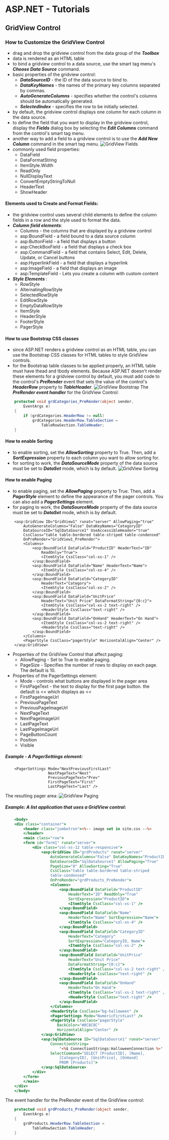 # ASP.NET - Tutorials


## GridView Control

### How to Customize the GridView Control
- drag and drop the gridview control from the data group of the ***Toolbox***
- data is rendered as an HTML table
- to bind a gridview control to a data source, use the smart tag menu's ***Choose Data Source*** command.
- basic properties of the gridview control:
  - ***DataSourceID*** - the ID of the data source to bind to.
  - ***DataKeyNames*** - the names of the primary key columns separated by commas.
  - ***AutoGenerateColumns*** - specifies whether the control's columns should be automatically generated.
  - ***SelectedIndex*** - specifies the row to be initially selected.
- by default, the gridview control displays one column for each column in the data source.
- to define the field that you want to display in the gridview control, display the ***Fields*** dialog box by selecting the ***Edit Columns*** command from the control's smart tag menu. 
- another way to add a field to a gridview control is to use the ***Add New Column*** command in the smart tag menu.
![GridView Fields](images/gridviewImg1.png)
- commonly used field properties:
  - DataField
  - DataFormatString
  - ItemStyle.Width
  - ReadOnly
  - NullDisplayText
  - ConvertEmptyStringToNull
  - HeaderText
  - ShowHeader
#### Elements used to Create and Format Fields:
- the gridview control uses several child elements to define the column fields in a row and the style used to format the data.
- ***Column field elements***:
  - Columns - the columns that are displayed by a gridview control
  - asp:BoundField - a field bound to a data source column
  - asp:ButtonField - a field that displays a button
  - asp:CheckBoxField - a field that displays a check box
  - asp:CommandField - a field that contains Select, Edit, Delete, Update, or Cancel buttons
  - asp:HyperlinkField - a field that displays a hyperlink
  - asp:ImageField - a field that displays an image
  - asp:TemplateField - Lets you create a column with custom content
- ***Style Elements*** :
  - RowStyle 
  - AlternatingRowStyle
  - SelectedRowStyle
  - EditRowStyle
  - EmptyDataRowStyle
  - ItemStyle
  - HeaderStyle
  - FooterStyle
  - PagerStyle
#### How to use Bootstrap CSS classes
- since ASP.NET renders a gridview control as an HTML table, you can use the Bootstrap CSS classes for HTML tables to style GridView controls.
- for the Bootstrap table classes to be applied properly, an HTML table must have thead and tbody elements. Because ASP.NET doesn't render these elements for a gridview control by default, you must add code to the control's ***PreRender*** event that sets the value of the control's ***HeaderRow*** property to ***TableHeader***.
![GridView Bootstrap](images/gridviewImg2.png)
The ***PreRender event handler*** for the GridView Control:  
```C#
	protected void grdCategories_PreRender(object sender,
		EventArgs e)
	{
		if (grdCategories.HeaderRow != null)
			grdCategories.HeaderRow.TableSection =
				TableRowSection.TableHeader;
	}
```
#### How to enable Sorting
- to enable sorting, set the ***AllowSorting*** property to True. Then, add a ***SortExpression*** property to each column you want to allow sorting for. 
- for sorting to work, the ***DataSourceMode*** property of the data source must be set to ***DataSet*** mode, which is by default.
![GridView Sorting](images/gridviewImg3.png)
#### How to enable Paging
- to enable paging, set the ***AllowPaging*** property to True. Then, add a ***PagerStyle*** element to define the appearance of the pager controls. You can also add a ***PagerSettings*** element.
- for paging to work, the ***DataSourceMode*** property of the data source must be set to ***DataSet*** mode, which is by default.  
```ASP.NET
	<asp:GridView ID="GridView1" runat="server" AllowPaging="true"
		AutoGenerateColumns="False" DataKeyNames="CategoryID"
		DataSourceID="SqlDataSource1" UseAccessibleHeader="true" 
		CssClass="table table-bordered table-striped table-condensed"
		OnPreRender="GridView1_PreRender">
		<Columns>
			<asp:BoundField DataField="ProductID" HeaderText="ID" 
				ReadOnly="True">
				<ItemStyle CssClass="col-xs-1" />
			</asp:BoundField>
			<asp:BoundField DataField="Name" HeaderText="Name">
				<ItemStyle CssClass="col-xs-4" />
			</asp:BoundField>
			<asp:BoundField DataField="CategoryID"
				HeaderText="Category"> 
				<ItemStyle CssClass="col-xs-2" />
			</asp:BoundField>
			<asp:BoundField DataField="UnitPrice"
				HeaderText="Unit Price" DataFormatString="{0:c}">
				<ItemStyle CssClass="col-xs-2 text-right" /> 
				<HeaderStyle CssClass="text-right" />
			</asp:BoundField>
			<asp:BoundField DataField="OnHand" HeaderText="On Hand"> 
				<ItemStyle CssClass="col-xs-2 text-right" />
				<HeaderStyle CssClass="text-right" />
			</asp:BoundField>
		</Columns>
		<PagerStyle CssClass="pagerStyle" HorizontalAlign="Center" />
	</asp:GridView>
```
- Properties of the GridView Control that affect paging:
  - AllowPaging - Set to True to enable paging.
  - PageSize - Specifies the number of rows to display on each page. The default is 10. 
- Properties of the PagerSettings element:
  - Mode - controls what buttons are displayed in the pager area
  - FirstPageText - the text to display for the first page button. the default is &lt;&lt; which displays as <<
  - FirstPageImageUrl 
  - PreviousPageText
  - PreviousPageImageUrl
  - NextPageText
  - NextPageImageUrl
  - LastPageText
  - LastPageImageUrl
  - PageButtonCount
  - Position
  - Visible
##### Example - A PagerSettings element:
```ASP.NET
	<PagerSettings Mode="NextPreviousFirstLast" 
				   NextPageText="Next"
				   PreviousPageText="Prev"
				   FirstPageText="First"
				   LastPageText="Last" />
```  
The resulting pager area:
![GridView Paging](images/gridviewImg4.png)
##### Example: A list application that uses a GridView control:
```ASP
	<body>
	<div class="container">
		<header class="jumbotron"><%-- image set in site.css --%>
		</header>
		<main class="row">
		<form id="form1" runat="server">
			<div class="col-xs-12 table-responsive">
				<asp:GridView ID="grdProducts" runat="server" 
					AutoGenerateColumns="False" DataKeyNames="ProductID" 
					DataSourceID="SqlDataSource1" AllowPaging="True"
					PageSize="8" AllowSorting="True" 
					CssClass="table table-bordered table-striped
					table-condensed" 
					OnPreRender="grdProducts_PreRender">
					<Columns>
						<asp:BoundField DataField="ProductID"
							HeaderText="ID" ReadOnly="True"
							SortExpression="ProductID">
							<ItemStyle CssClass="col-xs-1" />
						</asp:BoundField>
						<asp:BoundField DataField="Name"
							HeaderText="Name" SortExpression="Name">
							<ItemStyle CssClass="col-xs-4" />
						</asp:BoundField>
						<asp:BoundField DataField="CategoryID"
							HeaderText="Category"
							SortExpression="CategoryID, Name">
							<ItemStyle CssClass="col-xs-2" />
						</asp:BoundField>
						<asp:BoundField DataField="UnitPrice"
							HeaderText="Unit Price"
							DataFormatString="{0:c}">
							<ItemStyle CssClass="col-xs-2 text-right" />
							<HeaderStyle CssClass="text-right" />
						</asp:BoundField>
						<asp:BoundField DataField="OnHand"
							HeaderText="On Hand">
							<ItemStyle CssClass="col-xs-2 text-right" />
							<HeaderStyle CssClass="text-right" />
						</asp:BoundField>
					</Columns>
					<HeaderStyle CssClass="bg-halloween" />
					<PagerSettings Mode="NumericFirstLast" />
					<PagerStyle CssClass="pagerStyle"
					   BackColor="#8C8C8C"
					   HorizontalAlign="Center" />
				</asp:GridView>
				<asp:SqlDataSource ID="SqlDataSource1" runat="server" 
					ConnectionString=
						"<%$ ConnectionStrings:HalloweenConnection %>" 
					SelectCommand="SELECT [ProductID], [Name],
						[CategoryID], [UnitPrice], [OnHand]
						FROM [Products]">
				</asp:SqlDataSource>    
			</div>  
		</form>
		</main>
	</div>
	</body>
```  
The event handler for the PreRender event of the GridView control:
```C#
	protected void grdProducts_PreRender(object sender,
		EventArgs e)
	{
		grdProducts.HeaderRow.TableSection =
			TableRowSection.TableHeader;
	}
```
<br/>





